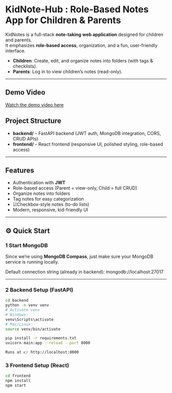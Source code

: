 KidNote-Hub : Role-Based Notes App for Children & Parents
=====================================================

KidNotes is a full-stack **note-taking web application** designed for children and parents.  
It emphasizes **role-based access**, organization, and a fun, user-friendly interface.  

- **Children**: Create, edit, and organize notes into folders (with tags & checklists).  
- **Parents**: Log in to view children’s notes (read-only).  

---

## Demo Video
[Watch the demo video here](https://drive.google.com/file/d/14tUgninD8UBvxkqMrG64G5ynXeIfyUnD/view?usp=drive_link)


## Project Structure

- **backend/** – FastAPI backend (JWT auth, MongoDB integration, CORS, CRUD APIs)
- **frontend/** – React frontend (responsive UI, polished styling, role-based access)



---

##  Features
- Authentication with **JWT**  
- Role-based access (Parent = view-only, Child = full CRUD)  
- Organize notes into folders  
- Tag notes for easy categorization  
- ☑Checkbox-style notes (to-do lists)  
- Modern, responsive, kid-friendly UI  

---

## ⚙️ Quick Start

### 1️ Start MongoDB
Since we’re using **MongoDB Compass**, just make sure your MongoDB service is running locally.  

Default connection string (already in backend):
mongodb://localhost:27017


---

### 2️ Backend Setup (FastAPI)
```bash
cd backend
python -m venv venv
# Activate venv
# Windows:
venv\Scripts\activate
# Mac/Linux:
source venv/bin/activate

pip install -r requirements.txt
uvicorn main:app --reload --port 8000

Runs at 👉 http://localhost:8000
```

### 3 Frontend Setup (React)
```bash
cd frontend
npm install
npm start
```


